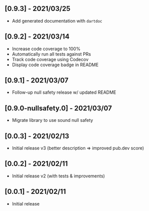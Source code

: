 ## [0.9.3] - 2021/03/25

* Add generated documentation with `dartdoc`

## [0.9.2] - 2021/03/14

* Increase code coverage to 100%
* Automatically run all tests against PRs
* Track code coverage using Codecov
* Display code coverage badge in README

## [0.9.1] - 2021/03/07

* Follow-up null safety release w/ updated README

## [0.9.0-nullsafety.0] - 2021/03/07

* Migrate library to use sound null safety

## [0.0.3] - 2021/02/13

* Initial release v3 (better description => improved pub.dev score)

## [0.0.2] - 2021/02/11

* Initial release v2 (with tests & improvements)

## [0.0.1] - 2021/02/11

* Initial release
